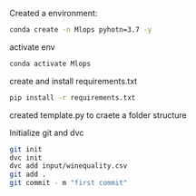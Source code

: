 Created a environment:

```bash
conda create -n Mlops pyhotn=3.7 -y
```

activate env
```bash
conda activate Mlops
```

create and install requirements.txt
```bash
pip install -r requirements.txt
```

created template.py to craete a folder structure

Initialize git and dvc

```bash
git init
dvc init
dvc add input/winequality.csv
git add .
git commit - m "first commit"
```

